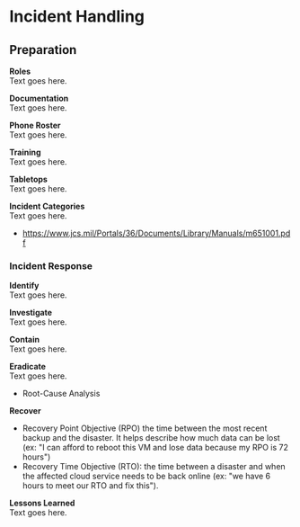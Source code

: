 # Incident Handling

## Preparation
**Roles**  
Text goes here. 

**Documentation**  
Text goes here. 

**Phone Roster**  
Text goes here. 

**Training**  
Text goes here. 

**Tabletops**  
Text goes here. 

**Incident Categories**  
Text goes here. 
* https://www.jcs.mil/Portals/36/Documents/Library/Manuals/m651001.pdf

### Incident Response 
**Identify**  
Text goes here. 

**Investigate**  
Text goes here. 

**Contain**  
Text goes here. 

**Eradicate**  
Text goes here.
* Root-Cause Analysis 

**Recover**  
* Recovery Point Objective (RPO) the time between the most recent backup and the disaster. It helps describe how much data can be lost (ex: "I can afford to reboot this VM and lose data because my RPO is 72 hours")
* Recovery Time Objective (RTO): the time between a disaster and when the affected cloud service needs to be back online (ex: "we have 6 hours to meet our RTO and fix this").

**Lessons Learned**  
Text goes here. 